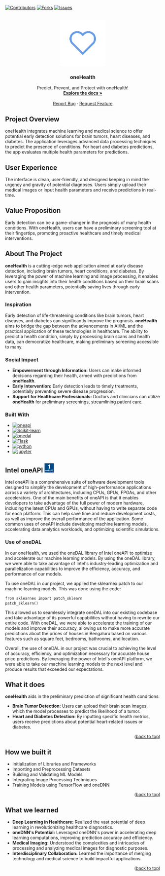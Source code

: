 <a name="readme-top"></a>
  [![Contributors][contributors-shield]][contributors-url]
  [![Forks][forks-shield]][forks-url]
  [![Issues][issues-shield]][issues-url]

<!-- PROJECT LOGO -->
<br />
<div align="center">
  <a href="https://github.com/HemantDutta/oneHealth">
    <img src="heart.gif" alt="Logo">
  </a>

  <h3 align="center">oneHealth</h3>

  <p align="center">
    Predict, Prevent, and Protect with oneHealth!
    <br />
    <a href="https://github.com/HemantDutta/oneHealth"><strong>Explore the docs »</strong></a>
    <br />
    <br />
<!--     <a href="https://drive.google.com/file/d/1FttMlM96K5njpDYt_v4MtVvyPX62REhj/view">View Video</a>
    ·
    <a href="https://raison024-smart-garbage-segregation-deploymentapp-lfq9yb.streamlit.app/">View Demo</a>
    · -->
    <a href="https://github.com/HemantDutta/oneHealth/issues">Report Bug</a>
    ·
    <a href="https://github.com/HemantDutta/oneHealth/issues">Request Feature</a>
  </p>
</div>

## Project Overview
oneHealth integrates machine learning and medical science to offer potential early detection solutions for brain tumors, heart diseases, and diabetes. The application leverages advanced data processing techniques to predict the presence of conditions. For heart and diabetes predictions, the app evaluates multiple health parameters for predictions.

## User Experience
The interface is clean, user-friendly, and designed keeping in mind the urgency and gravity of potential diagnoses. Users simply upload their medical images or input health parameters and receive predictions in real-time.

## Value Proposition
Early detection can be a game-changer in the prognosis of many health conditions. With oneHealth, users can have a preliminary screening tool at their fingertips, promoting proactive healthcare and timely medical interventions.


<!-- TABLE OF CONTENTS -->
<!--- <details>
  <summary>Table of Contents</summary>
  <ol>
    <li>
      <a href="#about-the-project">About the Project</a>
      <ul>
        <li><a href="#inspiration">Inspiration</a></li>
        <li><a href=#social-impact>Social Impact</a></li>
        <li><a href="#built-with">Built With</a></li>
      </ul>
    </li>
    <li>
      <a href="#intel-oneapi">Intel OneAPI</a>
      <ul>
        <li><a href="#use-of-onednn-in-our-project">Use of oneDNN and TensorFlow in our project</a></li>
      </ul>
    </li>
    <li><a href="#what-it-does">What it does</a></li>
    <li><a href="#how-we-built-it">How we built it</a></li>
    <li><a href="#what-we-learned">What we learned</a></li>
  </ol>
</details> --->



<!-- ABOUT THE PROJECT -->
## About The Project
**oneHealth** is a cutting-edge web application aimed at early disease detection, including brain tumors, heart conditions, and diabetes. By leveraging the power of machine learning and image processing, it enables users to gain insights into their health conditions based on their brain scans and other health parameters, potentially saving lives through early intervention.

### Inspiration
Early detection of life-threatening conditions like brain tumors, heart diseases, and diabetes can significantly improve the prognosis. **oneHealth** aims to bridge the gap between the advancements in AI/ML and the practical application of these technologies in healthcare. The ability to predict a health condition, simply by processing brain scans and health data, can democratize healthcare, making preliminary screening accessible to many.

### Social Impact
* **Empowerment through Information:** Users can make informed decisions regarding their health, armed with predictions from **oneHealth**.
* **Early Intervention:** Early detection leads to timely treatments, potentially preventing severe disease progression.
* **Support for Healthcare Professionals:** Doctors and clinicians can utilize **oneHealth** for preliminary screenings, streamlining patient care.

### Built With 


* [![oneapi][oneapi]][oneapi-url]
*  [![Scikit-learn ][Scikit-learn]][Scikit-learn]
* [![onedal][onedal]][onedal-url]
* [![Flask][Flask]][Flask-url]
* [![python][python]][python-url]
* [![jupyter][jupyter]][jupyter-url]

## Intel oneAPI <img src="https://github.com/joelbkoshy/Assets/blob/main/oneapi2.png" alt="png" width="30">

Intel oneAPI is a comprehensive suite of software development tools designed to simplify the development of high-performance applications across a variety of architectures, including CPUs, GPUs, FPGAs, and other accelerators. One of the main benefits of oneAPI is that it enables developers to take advantage of the full power of modern hardware, including the latest CPUs and GPUs, without having to write separate code for each platform. This can help save time and reduce development costs, as well as improve the overall performance of the application. Some common uses of oneAPI include developing machine learning models, accelerating data analytics workloads, and optimizing scientific simulations.



### Use of oneDAL

In our oneHealth, we used the oneDAL library of Intel oneAPI to optimize and accelerate our machine learning models. By using the oneDAL library, we were able to take advantage of Intel's industry-leading optimization and parallelization capabilities to improve the efficiency, accuracy, and performance of our models.

To use oneDAL in our project, we applied the sklearnex patch to our machine learning models. This was done using the code:

```
from sklearnex import patch_sklearn
patch_sklearn()
```

This allowed us to seamlessly integrate oneDAL into our existing codebase and take advantage of its powerful capabilities without having to rewrite our entire code. With oneDAL, we were able to accelerate the training of our models and improve their accuracy, allowing us to make more accurate predictions about the prices of houses in Bengaluru based on various features such as square feet, bedrooms, bathrooms, and location.

Overall, the use of oneDAL in our project was crucial to achieving the level of accuracy, efficiency, and optimization necessary for accurate house price predictions. By leveraging the power of Intel's oneAPI platform, we were able to take our machine learning models to the next level and produce results that exceeded our expectations.

## What it does
**oneHealth** aids in the preliminary prediction of significant health conditions:
* **Brain Tumor Detection:** Users can upload their brain scan images, which the model processes to predict the likelihood of a tumor.
* **Heart and Diabetes Detection:** By inputting specific health metrics, users receive predictions about potential heart-related issues or diabetes.

<p align="right">(<a href="#readme-top">back to top</a>)</p>

## How we built it
* Initialization of Libraries and Frameworks
* Importing and Preprocessing Datasets
* Building and Validating ML Models
* Integrating Image Processing Techniques
* Training Models using TensorFlow and oneDNN

<p align="right">(<a href="#readme-top">back to top</a>)</p>

## What we learned
* **Deep Learning in Healthcare:** Realized the vast potential of deep learning in revolutionizing healthcare diagnostics.
* **oneDNN's Potential:** Leveraged oneDNN's power in accelerating deep learning computations, improving prediction accuracy and efficiency.
* **Medical Imaging:** Understood the complexities and intricacies of processing and analyzing medical images for diagnostic purposes.
* **Interdisciplinary Collaboration:** Learned the importance of merging technology and medical science to build impactful applications.

<p align="right">(<a href="#readme-top">back to top</a>)</p>


<!-- MARKDOWN LINKS & IMAGES -->
<!-- https://www.markdownguide.org/basic-syntax/#reference-style-links -->
[contributors-shield]: https://img.shields.io/badge/Contributers-4-green?style=for-the-badge
[contributors-url]: https://github.com/HemantDutta/oneHealth/graphs/contributors
[forks-shield]: https://img.shields.io/badge/Forks-2-blue?style=for-the-badge
[forks-url]: https://github.com/HemantDutta/oneHealth/network/members
[issues-shield]: https://img.shields.io/badge/Issues-0_OPEN-purple?style=for-the-badge
[issues-url]: https://github.com/HemantDutta/oneHealth/issues




[python]: https://img.shields.io/badge/Python-3470a3?&logoColor=white
[python-url]: https://www.python.org/
[jupyter]: https://img.shields.io/badge/Jupyter%20Notebook-da5b0b?&logoColor=white
[jupyter-url]: https://jupyter.org/
[Scikit-learn]: https://img.shields.io/badge/Scikit-learn-20232A?&logoColor=61DAFB
[Scikit-learn-url]: https://www.intel.com/content/www/us/en/docs/oneapi/programming-guide/2023-0/intel-oneapi-data-analytics-library-onedal.html
[Flask]: https://img.shields.io/badge/Flask-90E0EF?&logoColor=white
[Flask-url]: https://www.intel.com/content/www/us/en/docs/oneapi/programming-guide/2023-0/intel-oneapi-data-analytics-library-onedal.html
[oneapi]: https://img.shields.io/badge/Intel%20oneAPI-20232A?&logoColor=61DAFB
[oneapi-url]: https://www.intel.com/content/www/us/en/docs/oneapi/programming-guide/2023-0/intel-oneapi-data-analytics-library-onedal.html
[onedal]: https://img.shields.io/badge/oneDAL-20232A?&logoColor=61DAFB
[onedal-url]: https://www.intel.com/content/www/us/en/developer/tools/oneapi/onedal.html


